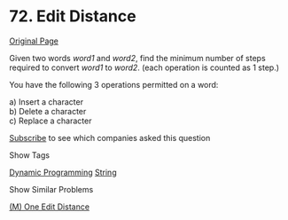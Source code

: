 # 72. Edit Distance

[Original Page](https://leetcode.com/problems/edit-distance/)

Given two words _word1_ and _word2_, find the minimum number of steps required to convert _word1_ to _word2_. (each operation is counted as 1 step.)

You have the following 3 operations permitted on a word:

a) Insert a character  
b) Delete a character  
c) Replace a character  

<div>

[Subscribe](/subscribe/) to see which companies asked this question

</div>

<div>

<div id="tags" class="btn btn-xs btn-warning">Show Tags</div>

<span class="hidebutton">[Dynamic Programming](/tag/dynamic-programming/) [String](/tag/string/)</span></div>

<div>

<div id="similar" class="btn btn-xs btn-warning">Show Similar Problems</div>

<span class="hidebutton">[(M) One Edit Distance](/problems/one-edit-distance/)</span></div>